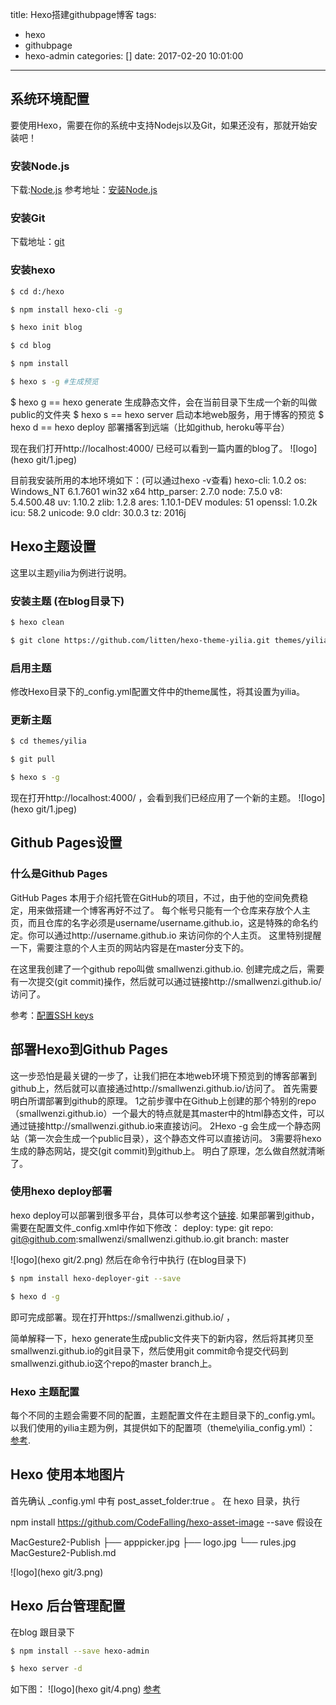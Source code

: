 title: Hexo搭建githubpage博客
tags:
  - hexo
  - githubpage
  - hexo-admin
categories: []
date: 2017-02-20 10:01:00
---
## 系统环境配置
要使用Hexo，需要在你的系统中支持Nodejs以及Git，如果还没有，那就开始安装吧！

### 安装Node.js
下载:[Node.js](https://nodejs.org/en/)
参考地址：[安装Node.js](http://www.runoob.com/nodejs/nodejs-install-setup.html)

### 安装Git
下载地址：[git](http://git-scm.com/download/)

### 安装hexo

``` bash
$ cd d:/hexo
```

``` bash
$ npm install hexo-cli -g
```

``` bash
$ hexo init blog
```

``` bash
$ cd blog
```

``` bash
$ npm install
```

``` bash
$ hexo s -g #生成预览
```

$ hexo g == hexo generate  生成静态文件，会在当前目录下生成一个新的叫做public的文件夹
$ hexo s == hexo server 启动本地web服务，用于博客的预览
$ hexo d == hexo deploy 部署播客到远端（比如github, heroku等平台）

现在我们打开http://localhost:4000/ 已经可以看到一篇内置的blog了。
![logo](hexo git/1.jpeg)


目前我安装所用的本地环境如下：(可以通过hexo -v查看)
hexo-cli: 1.0.2
os: Windows_NT 6.1.7601 win32 x64
http_parser: 2.7.0
node: 7.5.0
v8: 5.4.500.48
uv: 1.10.2
zlib: 1.2.8
ares: 1.10.1-DEV
modules: 51
openssl: 1.0.2k
icu: 58.2
unicode: 9.0
cldr: 30.0.3
tz: 2016j


## Hexo主题设置
这里以主题yilia为例进行说明。

### 安装主题 (在blog目录下)
``` bash
$ hexo clean
```
``` bash
$ git clone https://github.com/litten/hexo-theme-yilia.git themes/yilia
```

### 启用主题

修改Hexo目录下的_config.yml配置文件中的theme属性，将其设置为yilia。

### 更新主题
``` bash
$ cd themes/yilia
```
``` bash
$ git pull
```
``` bash
$ hexo s -g
```
现在打开http://localhost:4000/ ，会看到我们已经应用了一个新的主题。
![logo](hexo git/1.jpeg)


## Github Pages设置

### 什么是Github Pages

GitHub Pages 本用于介绍托管在GitHub的项目，不过，由于他的空间免费稳定，用来做搭建一个博客再好不过了。
每个帐号只能有一个仓库来存放个人主页，而且仓库的名字必须是username/username.github.io，这是特殊的命名约定。你可以通过http://username.github.io 来访问你的个人主页。
这里特别提醒一下，需要注意的个人主页的网站内容是在master分支下的。

在这里我创建了一个github repo叫做 smallwenzi.github.io. 创建完成之后，需要有一次提交(git commit)操作，然后就可以通过链接http://smallwenzi.github.io/ 访问了。

参考：[配置SSH keys](http://www.jianshu.com/p/05289a4bc8b2)

## 部署Hexo到Github Pages

这一步恐怕是最关键的一步了，让我们把在本地web环境下预览到的博客部署到github上，然后就可以直接通过http://smallwenzi.github.io/访问了。
首先需要明白所谓部署到github的原理。
1之前步骤中在Github上创建的那个特别的repo（smallwenzi.github.io）一个最大的特点就是其master中的html静态文件，可以通过链接http://smallwenzi.github.io来直接访问。
2Hexo -g 会生成一个静态网站（第一次会生成一个public目录），这个静态文件可以直接访问。
3需要将hexo生成的静态网站，提交(git commit)到github上。
明白了原理，怎么做自然就清晰了。

### 使用hexo deploy部署
hexo deploy可以部署到很多平台，具体可以参考这个[链接](https://hexo.io/docs/deployment.html). 如果部署到github，需要在配置文件_config.xml中作如下修改：
deploy:
  type: git
  repo: git@github.com:smallwenzi/smallwenzi.github.io.git
  branch: master
  
 ![logo](hexo git/2.png)
然后在命令行中执行 (在blog目录下)
``` bash
$ npm install hexo-deployer-git --save
```
``` bash
$ hexo d -g
```
即可完成部署。现在打开https://smallwenzi.github.io/ ，

简单解释一下，hexo generate生成public文件夹下的新内容，然后将其拷贝至smallwenzi.github.io的git目录下，然后使用git commit命令提交代码到smallwenzi.github.io这个repo的master branch上。


### Hexo 主题配置

每个不同的主题会需要不同的配置，主题配置文件在主题目录下的_config.yml。
以我们使用的yilia主题为例，其提供如下的配置项（theme\yilia_config.yml）：
[参考](https://github.com/litten/hexo-theme-yilia).


## Hexo 使用本地图片
首先确认 _config.yml 中有 post_asset_folder:true 。
在 hexo 目录，执行

npm install https://github.com/CodeFalling/hexo-asset-image --save
假设在

MacGesture2-Publish
├── apppicker.jpg
├── logo.jpg
└── rules.jpg
MacGesture2-Publish.md

![logo](hexo git/3.png)

## Hexo 后台管理配置
在blog 跟目录下
``` bash
$ npm install --save hexo-admin 
```
``` bash
$ hexo server -d
```
如下图：
![logo](hexo git/4.png)
[参考](https://github.com/jaredly/hexo-admin)
